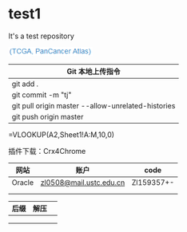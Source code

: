 # test1
It's a test repository

![Error](https://github.com/bigone1/test/blob/master/Screenshots/1.png)

| Git 本地上传指令                                   |
| -------------------------------------------------- |
| git add .                                          |
| git commit -m "tj"                                 |
| git pull origin master --allow-unrelated-histories |
| git push origin master                             |

=VLOOKUP(A2,Sheet1!A:M,10,0)

插件下载：Crx4Chrome

| 网站   | 账户                    | code       |
| ------ | ----------------------- | ---------- |
| Oracle | zl0508@mail.ustc.edu.cn | Zl159357+- |
|        |                         |            |
|        |                         |            |

| 后缀 | 解压 |      |
| ---- | ---- | ---- |
|      |      |      |
|      |      |      |
|      |      |      |

